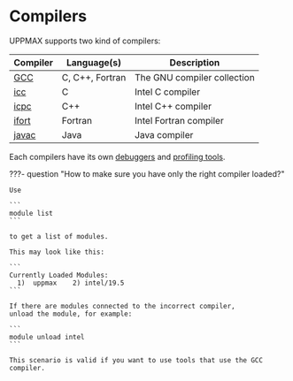 # Compilers

UPPMAX supports two kind of compilers:

Compiler         |Language(s)    |Description
-----------------|---------------|---------------------------
[GCC](gcc.md)    |C, C++, Fortran|The GNU compiler collection
[icc](icc.md)    |C              |Intel C compiler
[icpc](icpc.md)  |C++            |Intel C++ compiler
[ifort](ifort.md)|Fortran        |Intel Fortran compiler
[javac](javac.md)|Java           |Java compiler

Each compilers have its own [debuggers](debuggers.md)
and [profiling tools](profilers.md).

???- question "How to make sure you have only the right compiler loaded?"

    Use

    ```
    module list
    ```

    to get a list of modules.

    This may look like this:

    ```
    Currently Loaded Modules:
      1)  uppmax    2) intel/19.5
    ```

    If there are modules connected to the incorrect compiler,
    unload the module, for example:

    ```
    module unload intel
    ```

    This scenario is valid if you want to use tools that use the GCC compiler.
